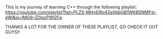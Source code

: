 This is my journey of learning C++ through the following playlist: https://youtube.com/playlist?list=PLZS-MHyEIRo4Ze0bbGB1WKBSNMPzi-eWI&si=lMG9-lZ0pzPWl2Fa

THANKS A LOT FOR THE OWNER OF THESE PLAYLIST, GO CHECK IT OUT GUYS!!
